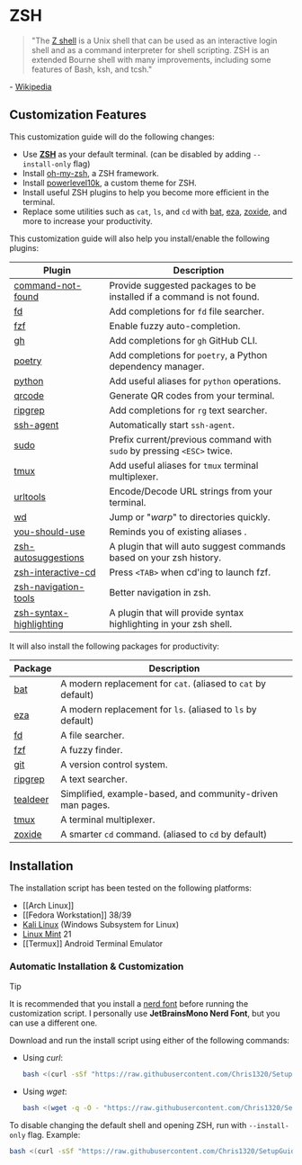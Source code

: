 # ZSH

> "The [Z shell](https://www.zsh.org/) is a Unix shell that can be used as an interactive login shell and as a command interpreter for shell scripting. ZSH is an extended Bourne shell with many improvements, including some features of Bash, ksh, and tcsh."

\- [Wikipedia](https://en.wikipedia.org/wiki/Z_shell)

## Customization Features

This customization guide will do the following changes:

- Use **[ZSH](https://www.zsh.org/)** as your default terminal. (can be disabled by adding `--install-only` flag)
- Install [oh-my-zsh](https://ohmyz.sh/), a ZSH framework.
- Install [powerlevel10k](https://github.com/romkatv/powerlevel10k), a custom theme for ZSH.
- Install useful ZSH plugins to help you become more efficient in the terminal.
- Replace some utilities such as `cat`, `ls`, and `cd` with [bat](https://github.com/sharkdp/bat), [eza](https://eza.rocks/), [zoxide](https://github.com/ajeetdsouza/zoxide), and more to increase your productivity.

This customization guide will also help you install/enable the following plugins:

| Plugin                                                                                              | Description                                                            |
| --------------------------------------------------------------------------------------------------- | ---------------------------------------------------------------------- |
| [command-not-found](https://github.com/ohmyzsh/ohmyzsh/tree/master/plugins/command-not-found)       | Provide suggested packages to be installed if a command is not found.  |
| [fd](https://github.com/ohmyzsh/ohmyzsh/tree/master/plugins/fd)                                     | Add completions for `fd` file searcher.                                |
| [fzf](https://github.com/ohmyzsh/ohmyzsh/tree/master/plugins/fzf)                                   | Enable fuzzy auto-completion.                                          |
| [gh](https://github.com/ohmyzsh/ohmyzsh/tree/master/plugins/gh)                                     | Add completions for `gh` GitHub CLI.                                   |
| [poetry](https://github.com/ohmyzsh/ohmyzsh/tree/master/plugins/poetry)                             | Add completions for `poetry`, a Python dependency manager.             |
| [python](https://github.com/ohmyzsh/ohmyzsh/tree/master/plugins/python)                             | Add useful aliases for `python` operations.                            |
| [qrcode](https://github.com/ohmyzsh/ohmyzsh/tree/master/plugins/qrcode)                             | Generate QR codes from your terminal.                                  |
| [ripgrep](https://github.com/ohmyzsh/ohmyzsh/tree/master/plugins/ripgrep)                           | Add completions for `rg` text searcher.                                |
| [ssh-agent](https://github.com/ohmyzsh/ohmyzsh/tree/master/plugins/ssh-agent)                       | Automatically start `ssh-agent`.                                       |
| [sudo](https://github.com/ohmyzsh/ohmyzsh/tree/master/plugins/sudo)                                 | Prefix current/previous command with `sudo` by pressing `<ESC>` twice. |
| [tmux](https://github.com/ohmyzsh/ohmyzsh/tree/master/plugins/tmux)                                 | Add useful aliases for `tmux` terminal multiplexer.                    |
| [urltools](https://github.com/ohmyzsh/ohmyzsh/tree/master/plugins/urltools)                         | Encode/Decode URL strings from your terminal.                          |
| [wd](https://github.com/ohmyzsh/ohmyzsh/tree/master/plugins/wd)                                     | Jump or "_warp_" to directories quickly.                               |
| [you-should-use](https://github.com/MichaelAquilina/zsh-you-should-use)                             | Reminds you of existing aliases .                                      |
| [zsh-autosuggestions](https://github.com/zsh-users/zsh-autosuggestions)                             | A plugin that will auto suggest commands based on your zsh history.    |
| [zsh-interactive-cd](https://github.com/ohmyzsh/ohmyzsh/tree/master/plugins/zsh-interactive-cd)     | Press `<TAB>` when cd'ing to launch fzf.                               |
| [zsh-navigation-tools](https://github.com/ohmyzsh/ohmyzsh/tree/master/plugins/zsh-navigation-tools) | Better navigation in zsh.                                              |
| [zsh-syntax-highlighting](https://github.com/zsh-users/zsh-syntax-highlighting)                     | A plugin that will provide syntax highlighting in your zsh shell.      |

It will also install the following packages for productivity:

| Package                                          | Description                                                   |
| ------------------------------------------------ | ------------------------------------------------------------- |
| [bat](https://github.com/sharkdp/bat)            | A modern replacement for `cat`. (aliased to `cat` by default) |
| [eza](https://github.com/eza-community/eza)      | A modern replacement for `ls`. (aliased to `ls` by default)   |
| [fd](https://github.com/sharkdp/fd)              | A file searcher.                                              |
| [fzf](https://github.com/junegunn/fzf)           | A fuzzy finder.                                               |
| [git](https://git-scm.com/)                      | A version control system.                                     |
| [ripgrep](https://github.com/BurntSushi/ripgrep) | A text searcher.                                              |
| [tealdeer](https://github.com/dbrgn/tealdeer)    | Simplified, example-based, and community-driven man pages.    |
| [tmux](https://github.com/tmux/tmux/)            | A terminal multiplexer.                                       |
| [zoxide](https://github.com/ajeetdsouza/zoxide)  | A smarter `cd` command. (aliased to `cd` by default)          |

## Installation

The installation script has been tested on the following platforms:

- [[Arch Linux]]
- [[Fedora Workstation]] 38/39
- [Kali Linux](https://kali.org/) (Windows Subsystem for Linux)
- [Linux Mint](https://linuxmint.com/) 21
- [[Termux]] Android Terminal Emulator

### Automatic Installation & Customization

> [!TIP]
> 
> It is recommended that you install a [nerd font](https://www.nerdfonts.com/) before running the customization script. I personally use **JetBrainsMono Nerd Font**, but you can use a different one.

Download and run the install script using either of the following commands:

- Using *curl*:
	```bash
	bash <(curl -sSf "https://raw.githubusercontent.com/Chris1320/SetupGuides-ZSH/main/install") install
	```
- Using *wget*:
	```bash
	bash <(wget -q -O - "https://raw.githubusercontent.com/Chris1320/SetupGuides-ZSH/main/install") install
	```

To disable changing the default shell and opening ZSH, run with `--install-only` flag. Example:

```bash
bash <(curl -sSf "https://raw.githubusercontent.com/Chris1320/SetupGuides-ZSH/main/install") install --install-only
```
